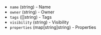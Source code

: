 <!-- Code generated from the comments of the ImageFilterOptions struct in builder/openstack/run_config.go; DO NOT EDIT MANUALLY -->

-   `name` (string) - Name
-   `owner` (string) - Owner
-   `tags` ([]string) - Tags
-   `visibility` (string) - Visibility
-   `properties` (map[string]string) - Properties